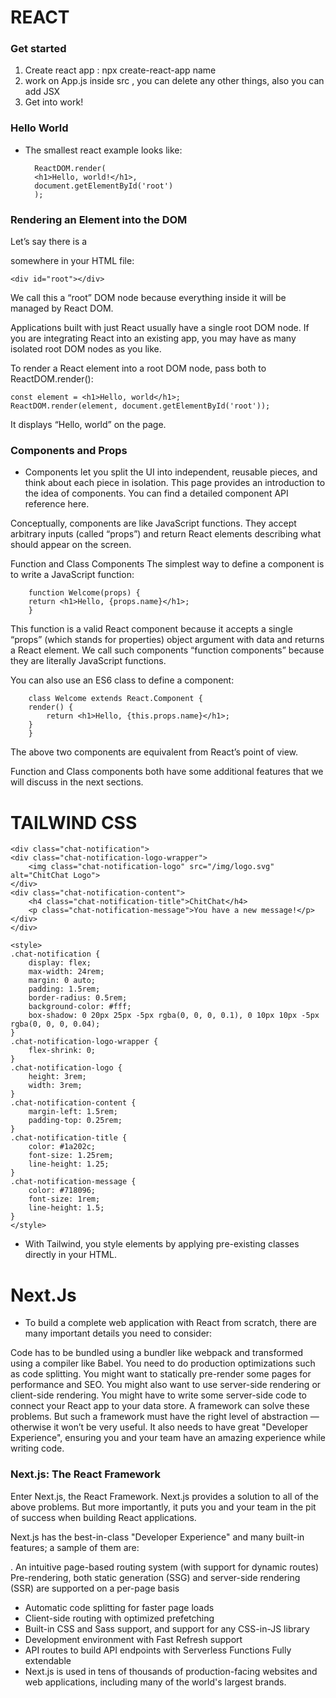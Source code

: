 # REACT
### Get started
1. Create react app : npx create-react-app name
2. work on App.js inside src , you can delete any other things, also you can add JSX
3. Get into work!



### Hello World
- The smallest react example looks like:

        ReactDOM.render(
        <h1>Hello, world!</h1>,
        document.getElementById('root')
        );



### Rendering an Element into the DOM
Let’s say there is a <div> somewhere in your HTML file:

    <div id="root"></div>
We call this a “root” DOM node because everything inside it will be managed by React DOM.

Applications built with just React usually have a single root DOM node. If you are integrating React into an existing app, you may have as many isolated root DOM nodes as you like.

To render a React element into a root DOM node, pass both to ReactDOM.render():

    const element = <h1>Hello, world</h1>;
    ReactDOM.render(element, document.getElementById('root'));  

It displays “Hello, world” on the page.


### Components and Props
- Components let you split the UI into independent, reusable pieces, and think about each piece in isolation. This page provides an introduction to the idea of components. You can find a detailed component API reference here.

Conceptually, components are like JavaScript functions. They accept arbitrary inputs (called “props”) and return React elements describing what should appear on the screen.

Function and Class Components
The simplest way to define a component is to write a JavaScript function:

        function Welcome(props) {
        return <h1>Hello, {props.name}</h1>;
        }

This function is a valid React component because it accepts a single “props” (which stands for properties) object argument with data and returns a React element. We call such components “function components” because they are literally JavaScript functions.

You can also use an ES6 class to define a component:

        class Welcome extends React.Component {
        render() {
            return <h1>Hello, {this.props.name}</h1>;
        }
        }

The above two components are equivalent from React’s point of view.

Function and Class components both have some additional features that we will discuss in the next sections.



# TAILWIND CSS

    <div class="chat-notification">
    <div class="chat-notification-logo-wrapper">
        <img class="chat-notification-logo" src="/img/logo.svg" alt="ChitChat Logo">
    </div>
    <div class="chat-notification-content">
        <h4 class="chat-notification-title">ChitChat</h4>
        <p class="chat-notification-message">You have a new message!</p>
    </div>
    </div>

    <style>
    .chat-notification {
        display: flex;
        max-width: 24rem;
        margin: 0 auto;
        padding: 1.5rem;
        border-radius: 0.5rem;
        background-color: #fff;
        box-shadow: 0 20px 25px -5px rgba(0, 0, 0, 0.1), 0 10px 10px -5px rgba(0, 0, 0, 0.04);
    }
    .chat-notification-logo-wrapper {
        flex-shrink: 0;
    }
    .chat-notification-logo {
        height: 3rem;
        width: 3rem;
    }
    .chat-notification-content {
        margin-left: 1.5rem;
        padding-top: 0.25rem;
    }
    .chat-notification-title {
        color: #1a202c;
        font-size: 1.25rem;
        line-height: 1.25;
    }
    .chat-notification-message {
        color: #718096;
        font-size: 1rem;
        line-height: 1.5;
    }
    </style>

- With Tailwind, you style elements by applying pre-existing classes directly in your HTML.



# Next.Js

- To build a complete web application with React from scratch, there are many important details you need to consider:

Code has to be bundled using a bundler like webpack and transformed using a compiler like Babel.
You need to do production optimizations such as code splitting.
You might want to statically pre-render some pages for performance and SEO. You might also want to use server-side rendering or client-side rendering.
You might have to write some server-side code to connect your React app to your data store.
A framework can solve these problems. But such a framework must have the right level of abstraction — otherwise it won’t be very useful. It also needs to have great "Developer Experience", ensuring you and your team have an amazing experience while writing code.

### Next.js: The React Framework
Enter Next.js, the React Framework. Next.js provides a solution to all of the above problems. But more importantly, it puts you and your team in the pit of success when building React applications.

Next.js has the best-in-class "Developer Experience" and many built-in features; a sample of them are:

. An intuitive page-based routing system (with support for dynamic routes)
Pre-rendering, both static generation (SSG) and server-side rendering (SSR) are supported on a per-page basis
- Automatic code splitting for faster page loads
- Client-side routing with optimized prefetching
- Built-in CSS and Sass support, and support for any CSS-in-JS library
- Development environment with Fast Refresh support
- API routes to build API endpoints with Serverless Functions
Fully extendable
- Next.js is used in tens of thousands of production-facing websites and web applications, including many of the world's largest brands.